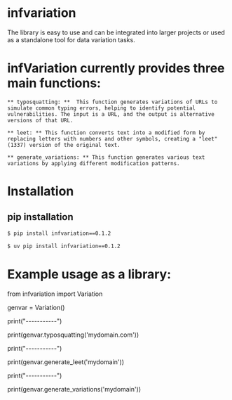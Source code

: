 # infvariation
The library is easy to use and can be integrated into larger projects or used as a standalone tool for data variation tasks.

# infVariation currently provides three main functions:

    ** typosquatting: **  This function generates variations of URLs to simulate common typing errors, helping to identify potential vulnerabilities. The input is a URL, and the output is alternative versions of that URL.

    ** leet: ** This function converts text into a modified form by replacing letters with numbers and other symbols, creating a "leet" (1337) version of the original text.

    ** generate_variations: ** This function generates various text variations by applying different modification patterns.

# Installation

## pip installation

```bash
$ pip install infvariation==0.1.2
```
```bash
$ uv pip install infvariation==0.1.2
```

# Example usage as a library:

from infvariation import Variation
 
genvar = Variation()

print("-----------")

print(genvar.typosquatting('mydomain.com'))

print("-----------")

print(genvar.generate_leet('mydomain'))

print("-----------")

print(genvar.generate_variations('mydomain'))



